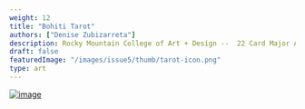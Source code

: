 ```yaml
---
weight: 12
title: "Bohiti Tarot"
authors: ["Denise Zubizarreta"]
description: Rocky Mountain College of Art + Design --  22 Card Major Arcana Deck - Focused on the Taíno and Puerto Rican figures throughout history.
draft: false
featuredImage: "/images/issue5/thumb/tarot-icon.png"
type: art
---
```


<a href = "/images/issue5/bohiti-tarot.JPG" data-lightbox="3">![image](/images/issue5/bohiti-tarot.JPG#issues)</a>
